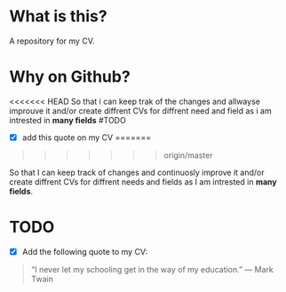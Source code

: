 # What is this?

A repository for my CV.

# Why on Github?
<<<<<<< HEAD
So that i can keep trak of the changes and allwayse improuve it and/or create diffrent CVs for diffrent need and field as i am intrested in **many fields**
#TODO
- [x] add this quote on my CV
=======
>>>>>>> origin/master

So that I can keep track of changes and continuosly improve it and/or create diffrent CVs for diffrent needs and fields as I am intrested in **many fields**.

# TODO

- [x] Add the following quote to my CV:

> “I never let my schooling get in the way of my education.”
> — Mark Twain

